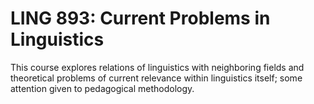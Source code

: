 # LING 893: Current Problems in Linguistics

This course explores relations of linguistics with neighboring fields and theoretical problems of current relevance within linguistics itself; some attention given to pedagogical methodology.